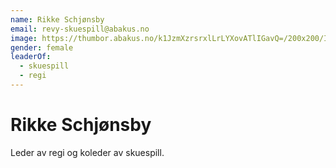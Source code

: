 ```yaml
---
name: Rikke Schjønsby
email: revy-skuespill@abakus.no
image: https://thumbor.abakus.no/k1JzmXzrsrxlLrLYXovATlIGavQ=/200x200/IMG_1627.jpeg
gender: female
leaderOf:
  - skuespill
  - regi
---
```


# Rikke Schjønsby

Leder av regi og koleder av skuespill.
